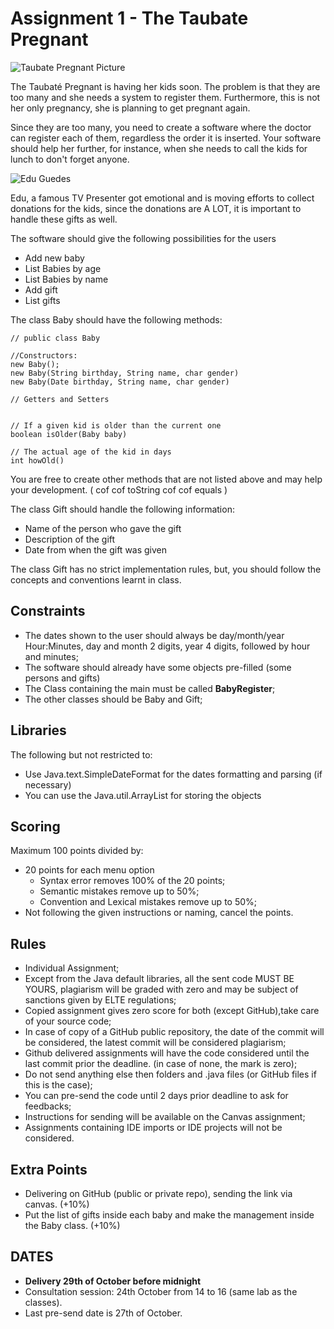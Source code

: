 # Assignment 1 - The Taubate Pregnant

![Taubate Pregnant Picture](http://s2.glbimg.com/WbrblpkBMpk8y9riqM6040gUD4sdIs5pE77h-yAgkwdIoz-HdGixxa_8qOZvMp3w/s.glbimg.com/jo/g1/f/original/2012/11/07/falsa_gravida1.jpg)


The Taubaté Pregnant is having her kids soon. The problem is that they are too many and she needs a system to register them. Furthermore, this is not her only pregnancy, she is planning to get pregnant again.

Since they are too many, you need to create a software where the doctor can register each of them, regardless the order it is inserted. Your software should help her further, for instance, when she needs to call the kids for lunch to don't forget anyone.

![Edu Guedes](https://pbs.twimg.com/media/Ch462kjWUAAtgZt.jpg)

Edu, a famous TV Presenter got emotional and is moving efforts to collect donations for the kids, since the donations are A LOT, it is important to handle these gifts as well.

The software should give the following possibilities for the users


* Add new baby
* List Babies by age
* List Babies by name
* Add gift
* List gifts


The class Baby should have the following methods:

    // public class Baby

    //Constructors:
    new Baby();
    new Baby(String birthday, String name, char gender)
    new Baby(Date birthday, String name, char gender)

    // Getters and Setters


    // If a given kid is older than the current one
    boolean isOlder(Baby baby)

    // The actual age of the kid in days
    int howOld()

You are free to create other methods that are not listed above and may help your development. ( cof cof toString cof cof equals )


The class Gift should handle the following information:

* Name of the person who gave the gift
* Description of the gift
* Date from when the gift was given

The class Gift has no strict implementation rules, but, you should follow the concepts and conventions learnt in class.




## Constraints
  * The dates shown to the user should always be day/month/year Hour:Minutes, day and month 2 digits, year 4 digits, followed by hour and minutes;
  * The software should already have some objects pre-filled (some persons and gifts)
  * The Class containing the main must be called **BabyRegister**;
  * The other classes should be Baby and Gift;


## Libraries
  The following but not restricted to:
  * Use Java.text.SimpleDateFormat for the dates formatting and parsing (if necessary)
  * You can use the Java.util.ArrayList for storing the objects

## Scoring
Maximum 100 points divided by:
  * 20 points for each menu option
    * Syntax error removes 100% of the 20 points;
    * Semantic mistakes remove up to 50%;
    * Convention and Lexical mistakes remove up to 50%;
  * Not following the given instructions or naming, cancel the points.  

## Rules
  * Individual Assignment;
  * Except from the Java default libraries, all the sent code MUST BE YOURS, plagiarism will be graded with zero and may be subject of sanctions given by ELTE regulations;
  * Copied assignment gives zero score for both (except GitHub),take care of your source code;
  * In case of copy of a GitHub public repository, the date of the commit will be considered, the latest commit will be considered plagiarism;
  * Github delivered assignments will have the code considered until the last commit prior the deadline. (in case of none, the mark is zero);
  * Do not send anything else then folders and .java files (or GitHub files if this is the case);
  * You can pre-send the code until 2 days prior deadline to ask for feedbacks;
  * Instructions for sending will be available on the Canvas assignment;
  * Assignments containing IDE imports or IDE projects will not be considered.


## Extra Points
  * Delivering on GitHub (public or private repo), sending the link via canvas. (+10%)
  * Put the list of gifts inside each baby and make the management inside the Baby class. (+10%)

## DATES
  * **Delivery 29th of October before midnight**
  * Consultation session: 24th October from 14 to 16 (same lab as the classes).
  * Last pre-send date is 27th of October.

